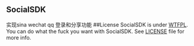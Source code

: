 ## SocialSDK
实现sina wechat qq 登录和分享功能
##License
SocialSDK is under [WTFPL](http://www.wtfpl.net/). You can do what the fuck you want with SocialSDK. See [LICENSE](LICENSE) file for more info.
